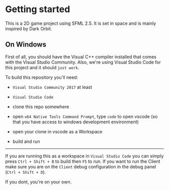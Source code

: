 # Getting started

This is a 2D game project using SFML 2.5.
It is set in space and is mainly inspired by Dark Orbit.

## On Windows

First of all, you should have the Visual C++ compiler installed that comes with the Visual Studio Community.
Also, we're using Visual Studio Code for this project and it should `just work`.

To build this repository you'll need:
- `Visual Studio Community 2017` at least
- `Visual Studio Code`

- clone this repo somewhere
- open `x64 Native Tools Command Prompt`, type `code` to open vscode (so that you have access to windows development environment)
- open your clone in vscode as a Workspace
- build and run

---

If you are running this as a workspace in `Visual Studio Code` you can simply press `Ctrl + Shift + B` to build then `F5` to run.
If you want to run the Client make sure you are on the `Client` debug configuration in the debug panel (`Ctrl + Shift + D`).

If you dont, you're on your own.
